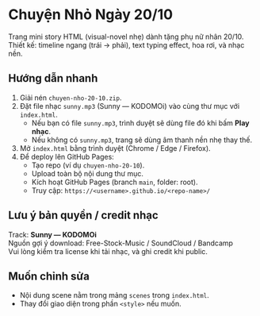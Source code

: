 # Chuyện Nhỏ Ngày 20/10

Trang mini story HTML (visual-novel nhẹ) dành tặng phụ nữ nhân 20/10.
Thiết kế: timeline ngang (trái → phải), text typing effect, hoa rơi, và nhạc nền.

## Hướng dẫn nhanh
1. Giải nén `chuyen-nho-20-10.zip`.
2. Đặt file nhạc `sunny.mp3` (Sunny — KODOMOi) vào cùng thư mục với `index.html`.
   - Nếu bạn có file `sunny.mp3`, trình duyệt sẽ dùng file đó khi bấm **Play nhạc**.
   - Nếu không có `sunny.mp3`, trang sẽ dùng âm thanh nền nhẹ thay thế.
3. Mở `index.html` bằng trình duyệt (Chrome / Edge / Firefox).
4. Để deploy lên GitHub Pages:
   - Tạo repo (ví dụ `chuyen-nho-20-10`).
   - Upload toàn bộ nội dung thư mục.
   - Kích hoạt GitHub Pages (branch `main`, folder: root).
   - Truy cập: `https://<username>.github.io/<repo-name>/`

## Lưu ý bản quyền / credit nhạc
Track: **Sunny — KODOMOi**  
Nguồn gợi ý download: Free-Stock-Music / SoundCloud / Bandcamp  
Vui lòng kiểm tra license khi tải nhạc, và ghi credit khi public.

## Muốn chỉnh sửa
- Nội dung scene nằm trong mảng `scenes` trong `index.html`.
- Thay đổi giao diện trong phần `<style>` nếu muốn.
